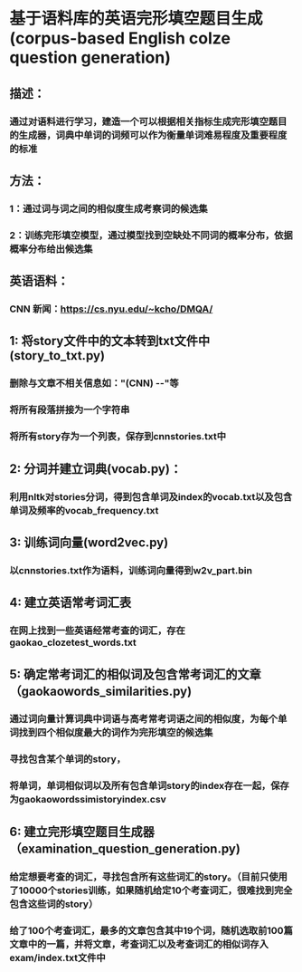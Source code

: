 # 基于语料库的英语完形填空题目生成(corpus-based English colze question generation)

## 描述：
### 通过对语料进行学习，建造一个可以根据相关指标生成完形填空题目的生成器，词典中单词的词频可以作为衡量单词难易程度及重要程度的标准

## 方法：
### 1：通过词与词之间的相似度生成考察词的候选集
### 2：训练完形填空模型，通过模型找到空缺处不同词的概率分布，依据概率分布给出候选集

## 英语语料：
### CNN 新闻：https://cs.nyu.edu/~kcho/DMQA/

## 1: 将story文件中的文本转到txt文件中(story_to_txt.py)
### 删除与文章不相关信息如："(CNN) --"等
### 将所有段落拼接为一个字符串
### 将所有story存为一个列表，保存到cnnstories.txt中

## 2: 分词并建立词典(vocab.py)：
### 利用nltk对stories分词，得到包含单词及index的vocab.txt以及包含单词及频率的vocab_frequency.txt

## 3: 训练词向量(word2vec.py)
### 以cnnstories.txt作为语料，训练词向量得到w2v_part.bin

## 4: 建立英语常考词汇表
### 在网上找到一些英语经常考查的词汇，存在gaokao_clozetest_words.txt

## 5: 确定常考词汇的相似词及包含常考词汇的文章（gaokaowords_similarities.py)
### 通过词向量计算词典中词语与高考常考词语之间的相似度，为每个单词找到四个相似度最大的词作为完形填空的候选集
### 寻找包含某个单词的story，
### 将单词，单词相似词以及所有包含单词story的index存在一起，保存为gaokaowordssimistoryindex.csv

## 6: 建立完形填空题目生成器（examination_question_generation.py)
### 给定想要考查的词汇，寻找包含所有这些词汇的story。（目前只使用了10000个stories训练，如果随机给定10个考查词汇，很难找到完全包含这些词的story）
### 给了100个考查词汇，最多的文章包含其中19个词，随机选取前100篇文章中的一篇，并将文章，考查词汇以及考查词汇的相似词存入exam/index.txt文件中
